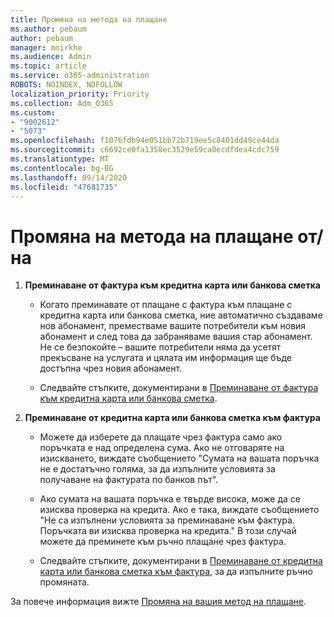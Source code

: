 ```yaml
---
title: Промяна на метода на плащане
ms.author: pebaum
author: pebaum
manager: mnirkhe
ms.audience: Admin
ms.topic: article
ms.service: o365-administration
ROBOTS: NOINDEX, NOFOLLOW
localization_priority: Priority
ms.collection: Adm_O365
ms.custom:
- "9002612"
- "5073"
ms.openlocfilehash: f1076fdb94e051bb72b719ee5c8401dd49ce44da
ms.sourcegitcommit: c6692ce0fa1358ec3529e59ca0ecdfdea4cdc759
ms.translationtype: MT
ms.contentlocale: bg-BG
ms.lasthandoff: 09/14/2020
ms.locfileid: "47681735"
---
```

# <a name="change-payment-method-fromto"></a>Промяна на метода на плащане от/на

1. **Преминаване от фактура към кредитна карта или банкова сметка**

    - Когато преминавате от плащане с фактура към плащане с кредитна карта или банкова сметка, ние автоматично създаваме нов абонамент, преместваме вашите потребители към новия абонамент и след това да забраняваме вашия стар абонамент. Не се безпокойте – вашите потребители няма да усетят прекъсване на услугата и цялата им информация ще бъде достъпна чрез новия абонамент. 

    - Следвайте стъпките, документирани в [Преминаване от фактура към кредитна карта или банкова сметка](https://docs.microsoft.com/microsoft-365/commerce/billing-and-payments/change-payment-method?view=o365-worldwide#change-from-invoice-to-credit-card-or-bank-account).

2. **Преминаване от кредитна карта или банкова сметка към фактура**

    - Можете да изберете да плащате чрез фактура само ако поръчката е над определена сума. Ако не отговаряте на изискването, виждате съобщението "Сумата на вашата поръчка не е достатъчно голяма, за да изпълните условията за получаване на фактурата по банков път".

    - Ако сумата на вашата поръчка е твърде висока, може да се изисква проверка на кредита. Ако е така, виждате съобщението "Не са изпълнени условията за преминаване към фактура. Поръчката ви изисква проверка на кредита." В този случай можете да преминете към ръчно плащане чрез фактура.

    - Следвайте стъпките, документирани в [Преминаване от кредитна карта или банкова сметка към фактура](https://docs.microsoft.com/microsoft-365/commerce/billing-and-payments/change-payment-method?view=o365-worldwide#change-from-credit-card-or-bank-account-to-invoice), за да изпълните ръчно промяната.

За повече информация вижте [Промяна на вашия метод на плащане](https://docs.microsoft.com/microsoft-365/commerce/billing-and-payments/change-payment-method).

